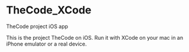 # TheCode_XCode
TheCode project iOS app

This is the project TheCode on iOS.
Run it with XCode on your mac in an iPhone emulator or a real device.

